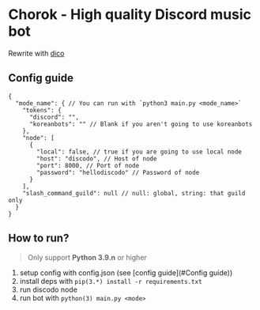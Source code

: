 # Chorok - High quality Discord music bot
Rewrite with [dico](https://github.com/dico-api/dico)

## Config guide
```json5
{
  "mode_name": { // You can run with `python3 main.py <mode_name>`
    "tokens": {
      "discord": "",
      "koreanbots": "" // Blank if you aren't going to use koreanbots
    },
    "node": [
      {
        "local": false, // true if you are going to use local node
        "host": "discodo", // Host of node
        "port": 8000, // Port of node
        "password": "hellodiscodo" // Password of node
      }
    ],
    "slash_command_guild": null // null: global, string: that guild only
  }
}
```

## How to run?
> Only support **Python 3.9.n** or higher
1. setup config with config.json (see [config guide](#Config guide))
2. install deps with `pip(3.*) install -r requirements.txt`
3. run discodo node
4. run bot with `python(3) main.py <mode>`
